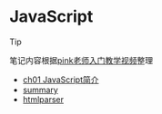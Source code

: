 # JavaScript

> [!TIP]
>
> 笔记内容根据[pink老师入门教学视频](https://www.bilibili.com/video/BV14J4114768)整理

- [ch01 JavaScript简介](frontend/js/ch01)
- [summary](frontend/js/summary)
- [htmlparser](tools/htmlparser/index.html)
